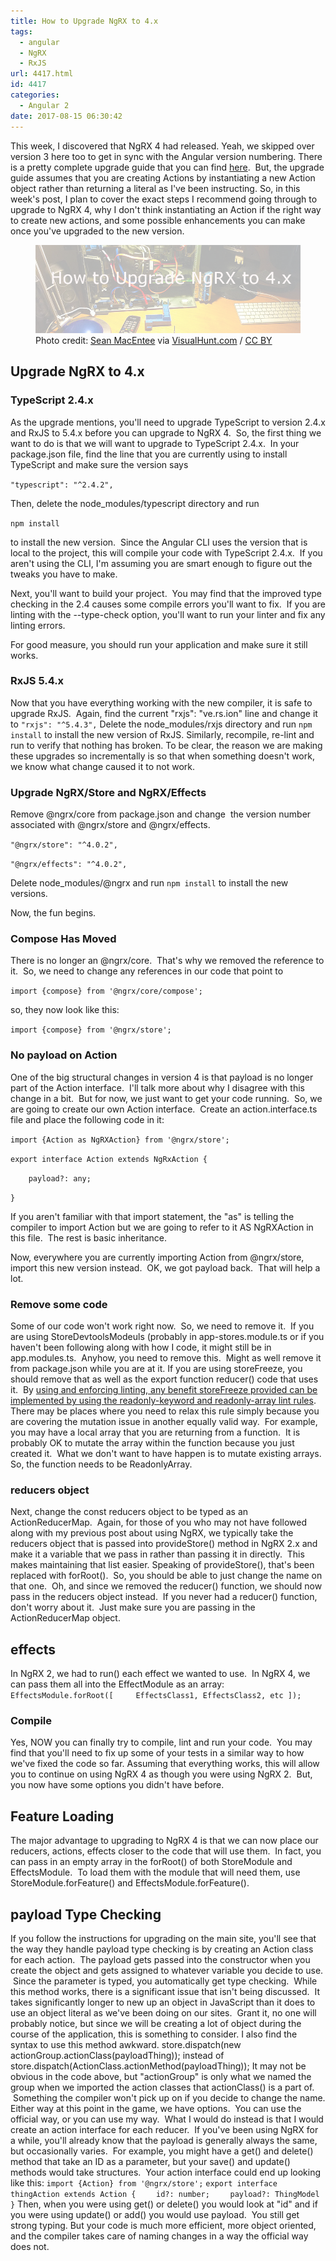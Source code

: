 ```yaml
---
title: How to Upgrade NgRX to 4.x
tags:
  - angular
  - NgRX
  - RxJS
url: 4417.html
id: 4417
categories:
  - Angular 2
date: 2017-08-15 06:30:42
---
```


This week, I discovered that NgRX 4 had released. Yeah, we skipped over version 3 here too to get in sync with the Angular version numbering. There is a pretty complete upgrade guide that you can find [here](//github.com/ngrx/platform/blob/master/MIGRATION.md).  But, the upgrade guide assumes that you are creating Actions by instantiating a new Action object rather than returning a literal as I've been instructing. So, in this week's post, I plan to cover the exact steps I recommend going through to upgrade to NgRX 4, why I don't think instantiating an Action if the right way to create new actions, and some possible enhancements you can make once you've upgraded to the new version. <figure>![](/uploads/2017/08/2017-08-15.png "How to Upgrade NgRX to 4.x")<figcaption>Photo credit: [Sean MacEntee](//www.flickr.com/photos/smemon/6379436711/) via [VisualHunt.com](//visualhunt.com/re/6e8a99) / [ CC BY](//creativecommons.org/licenses/by/2.0/)</figcaption></figure>

<!-- more --> 

Upgrade NgRX to 4.x
-------------------

### TypeScript 2.4.x

As the upgrade mentions, you'll need to upgrade TypeScript to version 2.4.x and RxJS to 5.4.x before you can upgrade to NgRX 4.  So, the first thing we want to do is that we will want to upgrade to TypeScript 2.4.x.  In your package.json file, find the line that you are currently using to install TypeScript and make sure the version says

`"typescript": "^2.4.2",`

Then, delete the node_modules/typescript directory and run

`npm install`

to install the new version.  Since the Angular CLI uses the version that is local to the project, this will compile your code with TypeScript 2.4.x.  If you aren't using the CLI, I'm assuming you are smart enough to figure out the tweaks you have to make.

Next, you'll want to build your project.  You may find that the improved type checking in the 2.4 causes some compile errors you'll want to fix.  If you are linting with the --type-check option, you'll want to run your linter and fix any linting errors.

For good measure, you should run your application and make sure it still works.

### RxJS 5.4.x

Now that you have everything working with the new compiler, it is safe to upgrade RxJS.  Again, find the current "rxjs": "ve.rs.ion" line and change it to `"rxjs": "^5.4.3",` Delete the node_modules/rxjs directory and run `npm install` to install the new version of RxJS. Similarly, recompile, re-lint and run to verify that nothing has broken. To be clear, the reason we are making these upgrades so incrementally is so that when something doesn't work, we know what change caused it to not work.

### Upgrade NgRX/Store and NgRX/Effects

Remove @ngrx/core from package.json and change  the version number associated with @ngrx/store and @ngrx/effects.

`"@ngrx/store": "^4.0.2",`

`"@ngrx/effects": "^4.0.2",`

Delete node_modules/@ngrx and run `npm install` to install the new versions.

Now, the fun begins.

### Compose Has Moved

There is no longer an @ngrx/core.  That's why we removed the reference to it.  So, we need to change any references in our code that point to

`import {compose} from '@ngrx/core/compose';`

so, they now look like this:

`import {compose} from '@ngrx/store';`

### No payload on Action

One of the big structural changes in version 4 is that payload is no longer part of the Action interface.  I'll talk more about why I disagree with this change in a bit.  But for now, we just want to get your code running.  So, we are going to create our own Action interface.  Create an action.interface.ts file and place the following code in it:

`import {Action as NgRXAction} from '@ngrx/store';`

`export interface Action extends NgRxAction {`

`    payload?: any;`

`}`

If you aren't familiar with that import statement, the "as" is telling the compiler to import Action but we are going to refer to it AS NgRXAction in this file.  The rest is basic inheritance.

Now, everywhere you are currently importing Action from @ngrx/store, import this new version instead.  OK, we got payload back.  That will help a lot.

### Remove some code

Some of our code won't work right now.  So, we need to remove it.  If you are using StoreDevtoolsModeuls (probably in app-stores.module.ts or if you haven't been following along with how I code, it might still be in app.modules.ts.  Anyhow, you need to remove this.  Might as well remove it from package.json while you are at it. If you are using storeFreeze, you should remove that as well as the export function reducer() code that uses it.  By [using and enforcing linting, any benefit storeFreeze provided can be implemented by using the readonly-keyword and readonly-array lint rules](/typescript-functional-programming/). There may be places where you need to relax this rule simply because you are covering the mutation issue in another equally valid way.  For example, you may have a local array that you are returning from a function.  It is probably OK to mutate the array within the function because you just created it.  What we don't want to have happen is to mutate existing arrays. So, the function needs to be ReadonlyArray.

### reducers object

Next, change the const reducers object to be typed as an ActionReducerMap<object>.  Again, for those of you who may not have followed along with my previous post about using NgRX, we typically take the reducers object that is passed into provideStore() method in NgRX 2.x and make it a variable that we pass in rather than passing it in directly.  This makes maintaining that list easier. Speaking of provideStore(), that's been replaced with forRoot().  So, you should be able to just change the name on that one.  Oh, and since we removed the reducer() function, we should now pass in the reducers object instead.  If you never had a reducer() function, don't worry about it.  Just make sure you are passing in the ActionReducerMap<object> object.

effects
-------

In NgRX 2, we had to run() each effect we wanted to use.  In NgRX 4, we can pass them all into the EffectModule as an array: `EffectsModule.forRoot([     EffectsClass1, EffectsClass2, etc ]);`

### Compile

Yes, NOW you can finally try to compile, lint and run your code.  You may find that you'll need to fix up some of your tests in a similar way to how we've fixed the code so far. Assuming that everything works, this will allow you to continue on using NgRX 4 as though you were using NgRX 2.  But, you now have some options you didn't have before.

Feature Loading
---------------

The major advantage to upgrading to NgRX 4 is that we can now place our reducers, actions, effects closer to the code that will use them.  In fact, you can pass in an empty array in the forRoot() of both StoreModule and EffectsModule.  To load them with the module that will need them, use StoreModule.forFeature() and EffectsModule.forFeature().

payload Type Checking
---------------------

If you follow the instructions for upgrading on the main site, you'll see that the way they handle payload type checking is by creating an Action class for each action.  The payload gets passed into the constructor when you create the object and gets assigned to whatever variable you decide to use.  Since the parameter is typed, you automatically get type checking.  While this method works, there is a significant issue that isn't being discussed.  It takes significantly longer to new up an object in JavaScript than it does to use an object literal as we've been doing on our sites.  Grant it, no one will probably notice, but since we will be creating a lot of object during the course of the application, this is something to consider. I also find the syntax to use this method awkward. store.dispatch(new actionGroup.actionClass(payloadThing)); instead of store.dispatch(ActionClass.actionMethod(payloadThing)); It may not be obvious in the code above, but "actionGroup" is only what we named the group when we imported the action classes that actionClass() is a part of.  Something the compiler won't pick up on if you decide to change the name. Either way at this point in the game, we have options.  You can use the official way, or you can use my way.  What I would do instead is that I would create an action interface for each reducer.  If you've been using NgRX for a while, you'll already know that the payload is generally always the same, but occasionally varies.  For example, you might have a get() and delete() method that take an ID as a parameter, but your save() and update() methods would take structures.  Your action interface could end up looking like this: `import {Action} from '@ngrx/store';` `export interface thingAction extends Action {` `    id?: number;` `    payload?: ThingModel` `}` Then, when you were using get() or delete() you would look at "id" and if you were using update() or add() you would use payload.  You still get strong typing. But your code is much more efficient, more object oriented, and the compiler takes care of naming changes in a way the official way does not.
